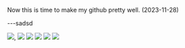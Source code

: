 
Now this is time to make my github pretty well. (2023-11-28)

---sadsd

<img src="https://img.shields.io/badge/flutter-02569B?style=for-the-badge&logo=Flutter&logoColor=skyblue">, 
<img src="https://img.shields.io/badge/swift-F05138?style=for-the-badge&logo=Swift&logoColor=skyblue">
<img src="https://img.shields.io/badge/Java-ffffff?style=for-the-badge&logo=Java&logoColor=red">
<img src="https://img.shields.io/badge/spring-ffffff?style=for-the-badge&logo=Spring&logoColor=yellowgreen">
<img src="https://img.shields.io/badge/springboot-ffffff?style=for-the-badge&logo=Springboot&logoColor=yellowgreen">
<img src="https://img.shields.io/badge/python-306998?style=for-the-badge&logo=Flutter&logoColor=yellow">

